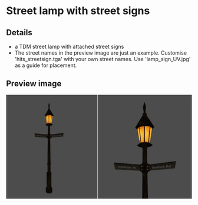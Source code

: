 # Street lamp with street signs

## Details
- a TDM street lamp with attached street signs
- The street names in the preview image are just an example. Customise 'hits_streetsign.tga' with your own street names. Use 'lamp_sign_UV.jpg' as a guide for placement.

## Preview image
![alt text](lamp_ex.jpg "lamp")
